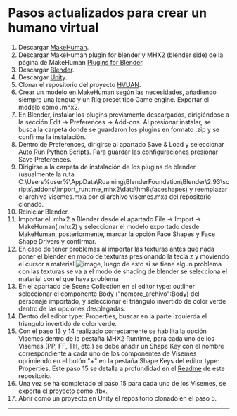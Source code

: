 # Pasos actualizados para crear un humano virtual

1. Descargar [MakeHuman](http://www.makehumancommunity.org/content/downloads.html "Download stable release").
2. Descargar MakeHuman plugin for blender y MHX2 (blender side) de la página de MakeHuman [Plugins for Blender](http://www.makehumancommunity.org/content/plugins.html "Plugins MakeHuman-Blender").
3. Descargar [Blender](https://www.blender.org/download/ "Download Blender").
4. Descargar [Unity](https://unity.com/download "Download Unity").
5. Clonar el repositorio del proyecto [HVUAN](https://github.com/herrera78/hvuan "Repositorio HVUAN").
6. Crear un modelo en MakeHuman según las necesidades, añadiendo siempre una lengua y un Rig preset tipo Game engine. Exportar el modelo como .mhx2.
7. En Blender, instalar los plugins previamente descargados, dirigiéndose a la sección Edit -> Preferences -> Add-ons. Al presionar instalar, se busca la carpeta donde se guardaron los plugins en formato .zip y se confirma la instalación.
8. Dentro de Preferences, dirigirse al apartado Save & Load y seleccionar Auto Run Python Scripts. Para guardar las configuraciones presionar Save Preferences.
9. Dirigirse a la carpeta de instalación de los plugins de blender (usualmente la ruta C:\Users\%user%\AppData\Roaming\BlenderFoundation\Blender\2.93\scripts\addons\import_runtime_mhx2\data\hm8\faceshapes) y reemplazar el archivo visemes.mxa por el archivo visemes.mxa del repositorio clonado.
10. Reiniciar Blender.
11. Importar el .mhx2 a Blender desde el apartado File -> Import -> MakeHuman(.mhx2) y seleccionar el modelo exportado desde MakeHuman, posteriormente, marcar la opción Face Shapes y Face Shape Drivers y confirmar.
12. En caso de tener problemas al importar las texturas antes que nada poner el blender en modo de texturas presionando la tecla z y moviendo el cursor a material ![image](https://user-images.githubusercontent.com/44117920/135951829-122bcb4d-7591-4774-bd30-f6d148af2f8c.png), luego de esto si se tiene algun problema con las texturas se va a el modo de shading de blender se selecciona el material con el que haya problema
13. En el apartado de Scene Collection en el editor type: outliner seleccionar el componente Body ("nombre_archivo":Body) del personaje importado, y seleccionar el triángulo invertido de color verde dentro de las opciones desplegadas.
14. Dentro del editor type: Properties, buscar en la parte izquierda el triangulo invertido de color verde. 
15. Con el paso 13 y 14 realizado correctamente se habilita la opción Visemes dentro de la pestaña MHX2 Runtime, para cada uno de los Visemes (PP, FF, TH, etc.) se debe añadir un Shape Key con el nombre correspondiente a cada uno de los componentes de Visemes oprimiendo en el botón "+" en la pestaña Shape Keys del editor type: Properties. Este paso 15 se detalla a profundidad en el [Readme](https://github.com/herrera78/VAIFUAN/blob/master/README.md) de este repositorio.
16. Una vez se ha completado el paso 15 para cada uno de los Visemes, se exporta el proyecto como .fbx.
17. Abrir como un proyecto en Unity el repositorio clonado en el paso 5.
-----
